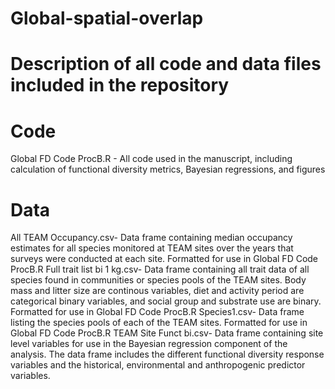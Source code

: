 # Global-spatial-overlap
# Description of all code and data files included in the repository
# Code
Global FD Code ProcB.R - All code used in the manuscript, including calculation of functional diversity metrics, Bayesian regressions, and figures
# Data
All TEAM Occupancy.csv- Data frame containing median occupancy estimates for all species monitored at TEAM sites over the years that surveys were conducted at each site. Formatted for use in Global FD Code ProcB.R
Full trait list bi 1 kg.csv- Data frame containing all trait data of all species found in communities or species pools of the TEAM sites. Body mass and litter size are continous variables, diet and activity period are categorical binary variables, and social group and substrate use are binary. Formatted for use in Global FD Code ProcB.R
Species1.csv- Data frame listing the species pools of each of the TEAM sites. Formatted for use in Global FD Code ProcB.R
TEAM Site Funct bi.csv- Data frame containing site level variables for use in the Bayesian regression component of the analysis. The data frame includes the different functional diversity response variables and the historical, environmental and anthropogenic predictor variables.
